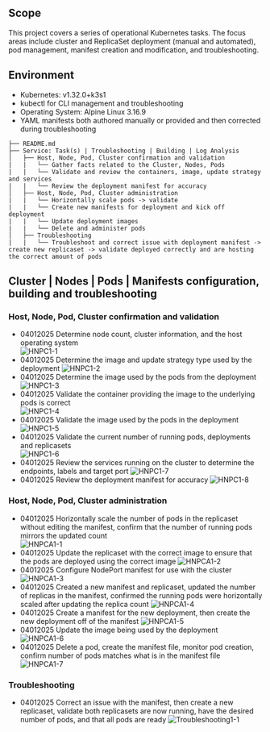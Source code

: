 ## Scope
This project covers a series of operational Kubernetes tasks. The focus areas include cluster and ReplicaSet deployment (manual and automated), pod management, manifest creation and modification, and troubleshooting.

## Environment
- Kubernetes: v1.32.0+k3s1
- kubectl for CLI management and troubleshooting
- Operating System: Alpine Linux 3.16.9
- YAML manifests both authored manually or provided and then corrected during troubleshooting

```
├── README.md
├── Service: Task(s) | Troubleshooting | Building | Log Analysis
│   ├── Host, Node, Pod, Cluster confirmation and validation
|   |   └── Gather facts related to the Cluster, Nodes, Pods
|   |   └── Validate and review the containers, image, update strategy and services
|   |   └── Review the deployment manifest for accuracy
│   ├── Host, Node, Pod, Cluster administration
|   |   └── Horizontally scale pods -> validate
|   |   └── Create new manifests for deployment and kick off deployment
|   |   └── Update deployment images
|   |   └── Delete and administer pods
│   ├── Troubleshooting
|   |   └── Troubleshoot and correct issue with deployment manifest -> create new replicaset -> validate deployed correctly and are hosting the correct amount of pods
```
## Cluster | Nodes | Pods | Manifests configuration, building and troubleshooting

### Host, Node, Pod, Cluster confirmation and validation
- 04012025 Determine node count, cluster information, and the host operating system  
  ![HNPC1-1](Host_Node_Pod_Cluster/HNPC1-1.jpg)
- 04012025 Determine the image and update strategy type used by the deployment
  ![HNPC1-2](Host_Node_Pod_Cluster/HNPC1-2.jpg)
- 04012025 Determine the image used by the pods from the deployment
  ![HNPC1-3](Host_Node_Pod_Cluster/HNPC1-3.jpg)
- 04012025 Validate the container providing the image to the underlying pods is correct  
  ![HNPC1-4](Host_Node_Pod_Cluster/HNPC1-4.jpg)
- 04012025 Validate the image used by the pods in the deployment
  ![HNPC1-5](Host_Node_Pod_Cluster/HNPC1-5.jpg)
- 04012025 Validate the current number of running pods, deployments and replicasets  
  ![HNPC1-6](Host_Node_Pod_Cluster/HNPC1-6.jpg)
- 04012025 Review the services running on the cluster to determine the endpoints, labels and target port
  ![HNPC1-7](Host_Node_Pod_Cluster/HNPC1-7.jpg)
- 04012025 Review the deployment manifest for accuracy
  ![HNPC1-8](Host_Node_Pod_Cluster/HNPC1-8.jpg)

### Host, Node, Pod, Cluster administration
- 04012025 Horizontally scale the number of pods in the replicaset without editing the manifest, confirm that the number of running pods mirrors the updated count  
  ![HNPCA1-1](Host_Node_Pod_Cluster_Administration/HNPCA1-1.jpg)
- 04012025 Update the replicaset with the correct image to ensure that the pods are deployed using the correct image
  ![HNPCA1-2](Host_Node_Pod_Cluster_Administration/HNPCA1-2.jpg)
- 04012025 Configure NodePort manifest for use with the cluster
  ![HNPCA1-3](Host_Node_Pod_Cluster_Administration/HNPCA1-3.jpg)
- 04012025 Created a new manifest and replicaset, updated the number of replicas in the manifest, confirmed the running pods were horizontally scaled after updating the replica count
  ![HNPCA1-4](Host_Node_Pod_Cluster_Administration/HNPCA1-4.jpg)
- 04012025 Create a manifest for the new deployment, then create the new deployment off of the manifest
  ![HNPCA1-5](Host_Node_Pod_Cluster_Administration/HNPCA1-5.jpg)
- 04012025 Update the image being used by the deployment
  ![HNPCA1-6](Host_Node_Pod_Cluster_Administration/HNPCA1-6.jpg)
- 04012025 Delete a pod, create the manifest file, monitor pod creation, confirm number of pods matches what is in the manifest file
  ![HNPCA1-7](Host_Node_Pod_Cluster_Administration/HNPCA1-7.jpg)

### Troubleshooting
- 04012025 Correct an issue with the manifest, then create a new replicaset, validate both replicasets are now running, have the desired number of pods, and that all pods are ready   ![Troubleshooting1-1](Troubleshooting/Troubleshooting1-1.jpg)
